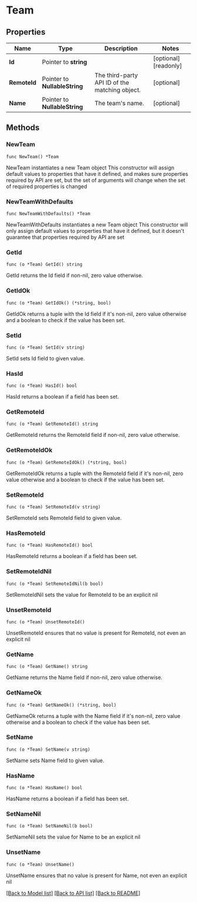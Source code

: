 # Team

## Properties

Name | Type | Description | Notes
------------ | ------------- | ------------- | -------------
**Id** | Pointer to **string** |  | [optional] [readonly] 
**RemoteId** | Pointer to **NullableString** | The third-party API ID of the matching object. | [optional] 
**Name** | Pointer to **NullableString** | The team&#39;s name. | [optional] 

## Methods

### NewTeam

`func NewTeam() *Team`

NewTeam instantiates a new Team object
This constructor will assign default values to properties that have it defined,
and makes sure properties required by API are set, but the set of arguments
will change when the set of required properties is changed

### NewTeamWithDefaults

`func NewTeamWithDefaults() *Team`

NewTeamWithDefaults instantiates a new Team object
This constructor will only assign default values to properties that have it defined,
but it doesn't guarantee that properties required by API are set

### GetId

`func (o *Team) GetId() string`

GetId returns the Id field if non-nil, zero value otherwise.

### GetIdOk

`func (o *Team) GetIdOk() (*string, bool)`

GetIdOk returns a tuple with the Id field if it's non-nil, zero value otherwise
and a boolean to check if the value has been set.

### SetId

`func (o *Team) SetId(v string)`

SetId sets Id field to given value.

### HasId

`func (o *Team) HasId() bool`

HasId returns a boolean if a field has been set.

### GetRemoteId

`func (o *Team) GetRemoteId() string`

GetRemoteId returns the RemoteId field if non-nil, zero value otherwise.

### GetRemoteIdOk

`func (o *Team) GetRemoteIdOk() (*string, bool)`

GetRemoteIdOk returns a tuple with the RemoteId field if it's non-nil, zero value otherwise
and a boolean to check if the value has been set.

### SetRemoteId

`func (o *Team) SetRemoteId(v string)`

SetRemoteId sets RemoteId field to given value.

### HasRemoteId

`func (o *Team) HasRemoteId() bool`

HasRemoteId returns a boolean if a field has been set.

### SetRemoteIdNil

`func (o *Team) SetRemoteIdNil(b bool)`

 SetRemoteIdNil sets the value for RemoteId to be an explicit nil

### UnsetRemoteId
`func (o *Team) UnsetRemoteId()`

UnsetRemoteId ensures that no value is present for RemoteId, not even an explicit nil
### GetName

`func (o *Team) GetName() string`

GetName returns the Name field if non-nil, zero value otherwise.

### GetNameOk

`func (o *Team) GetNameOk() (*string, bool)`

GetNameOk returns a tuple with the Name field if it's non-nil, zero value otherwise
and a boolean to check if the value has been set.

### SetName

`func (o *Team) SetName(v string)`

SetName sets Name field to given value.

### HasName

`func (o *Team) HasName() bool`

HasName returns a boolean if a field has been set.

### SetNameNil

`func (o *Team) SetNameNil(b bool)`

 SetNameNil sets the value for Name to be an explicit nil

### UnsetName
`func (o *Team) UnsetName()`

UnsetName ensures that no value is present for Name, not even an explicit nil

[[Back to Model list]](../README.md#documentation-for-models) [[Back to API list]](../README.md#documentation-for-api-endpoints) [[Back to README]](../README.md)


